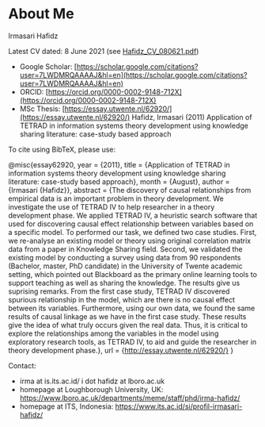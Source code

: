 # About Me
Irmasari Hafidz

Latest CV dated: 8 June 2021 (see [Hafidz_CV_080621.pdf](https://github.com/irhafidz/about/blob/main/Hafidz_CV_080621.pdf))

- Google Scholar: [https://scholar.google.com/citations?user=7LWDMRQAAAAJ&hl=en](https://scholar.google.com/citations?user=7LWDMRQAAAAJ&hl=en) 
- ORCID: [https://orcid.org/0000-0002-9148-712X](https://orcid.org/0000-0002-9148-712X)
- MSc Thesis: [https://essay.utwente.nl/62920/](https://essay.utwente.nl/62920/) Hafidz, Irmasari (2011) Application of TETRAD in information systems theory development using knowledge sharing literature: case-study based approach

To cite using BibTeX, please use:

@misc{essay62920,
            year = {2011},
           title = {Application of TETRAD in information systems theory development using knowledge sharing literature: case-study based approach},
           month = {August},
          author = {Irmasari {Hafidz}},
        abstract = {The discovery of causal relationships from empirical data is an important
problem in theory development. We investigate the use of TETRAD IV to help
researcher in a theory development phase. We applied TETRAD IV, a heuristic
search software that used for discovering causal effect relationship between
variables based on a specific model. To performed our task, we defined two case
studies. First, we re-analyse an existing model or theory using original
correlation matrix data from a paper in Knowledge Sharing field. Second, we
validated the existing model by conducting a survey using data from 90
respondents (Bachelor, master, PhD candidate) in the University of Twente
academic setting, which pointed out Blackboard as the primary online learning
tools to support teaching as well as sharing the knowledge. The results give us
suprising remarks. From the first case study, TETRAD IV discovered spurious
relationship in the model, which are there is no causal effect between its
variables. Furthermore, using our own data, we found the same results of causal
linkage as we have in the first case study. These results give the idea of what truly
occurs given the real data. Thus, it is critical to explore the relationships among
the variables in the model using exploratory research tools, as TETRAD IV, to aid
and guide the researcher in theory development phase.},
             url = {http://essay.utwente.nl/62920/}
}



Contact:
- irma at is.its.ac.id/ i dot hafidz at lboro.ac.uk
- homepage at Loughborough University, UK: https://www.lboro.ac.uk/departments/meme/staff/phd/irma-hafidz/
- homepage at ITS, Indonesia: https://www.its.ac.id/si/profil-irmasari-hafidz/
